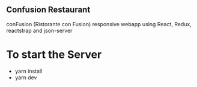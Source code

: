 ## Confusion Restaurant 

conFusion (Ristorante con Fusion) responsive webapp using React, Redux, reactstrap and json-server

# To start the Server


* yarn install
* yarn dev
